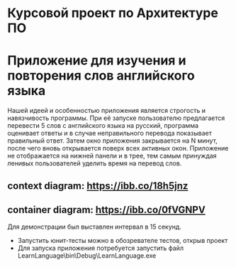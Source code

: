Курсовой проект по Архитектуре ПО
=================================


# Приложение для изучения и повторения слов английского языка
Нашей идеей и особенностью приложения является строгость и навязчивость программы. При её запуске пользователю предлагается перевести 5 слов с английского языка на русский, программа оценивает ответы и в случае неправильного перевода показывает правильный ответ. Затем окно приложения закрывается на N минут, после чего вновь открывается поверх всех активных окон. Приложение не отображается на нижней панели и в трее, тем самым принуждая ленивых пользователей уделить время на перевод слов.

context diagram: https://ibb.co/18h5jnz
---------------------------------------
container diagram: https://ibb.co/0fVGNPV
-----------------------------------------
Для демонстрации был выставлен интервал в 15 секунд.
- Запустить юнит-тесты можно в обозревателе тестов, открыв проект
- Для запуска приложения потребуется запустить файл LearnLanguage\bin\Debug\LearnLanguage.exe
